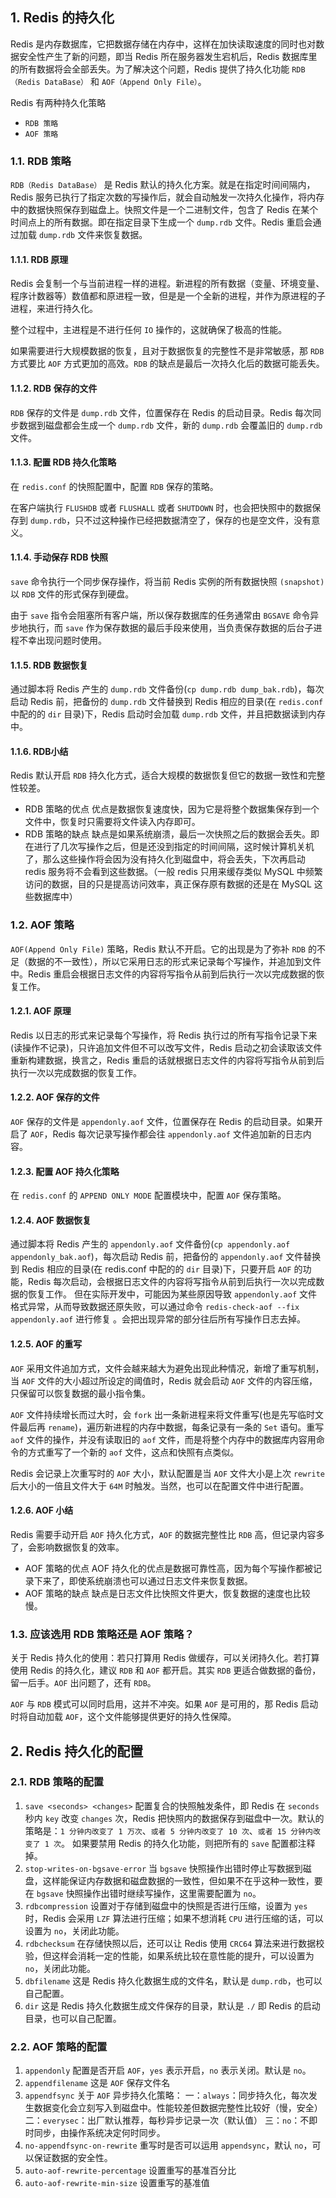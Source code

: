 ## 1. Redis 的持久化
Redis 是内存数据库，它把数据存储在内存中，这样在加快读取速度的同时也对数据安全性产生了新的问题，即当 Redis 所在服务器发生宕机后，Redis 数据库里的所有数据将会全部丢失。为了解决这个问题，Redis 提供了持久化功能 ```RDB（Redis DataBase）``` 和 ```AOF（Append Only File）```。

Redis 有两种持久化策略
- ```RDB 策略```
- ```AOF 策略```

### 1.1. RDB 策略
```RDB（Redis DataBase）``` 是 Redis 默认的持久化方案。就是在指定时间间隔内，Redis 服务已执行了指定次数的写操作后，就会自动触发一次持久化操作，将内存中的数据快照保存到磁盘上。快照文件是一个二进制文件，包含了 Redis 在某个时间点上的所有数据。即在指定目录下生成一个 ```dump.rdb``` 文件。Redis 重启会通过加载 ```dump.rdb``` 文件来恢复数据。

#### 1.1.1. RDB 原理
Redis 会复制一个与当前进程一样的进程。新进程的所有数据（变量、环境变量、程序计数器等）数值都和原进程一致，但是是一个全新的进程，并作为原进程的子进程，来进行持久化。

整个过程中，主进程是不进行任何 ```IO``` 操作的，这就确保了极高的性能。

如果需要进行大规模数据的恢复，且对于数据恢复的完整性不是非常敏感，那 ```RDB``` 方式要比 ```AOF``` 方式更加的高效。```RDB``` 的缺点是最后一次持久化后的数据可能丢失。

#### 1.1.2. RDB 保存的文件
```RDB``` 保存的文件是 ```dump.rdb``` 文件，位置保存在 Redis 的启动目录。Redis 每次同步数据到磁盘都会生成一个 ```dump.rdb``` 文件，新的 ```dump.rdb``` 会覆盖旧的 ```dump.rdb``` 文件。

#### 1.1.3. 配置 RDB 持久化策略
在 ```redis.conf``` 的快照配置中，配置 ```RDB``` 保存的策略。

在客户端执行 ```FLUSHDB``` 或者 ```FLUSHALL``` 或者 ```SHUTDOWN``` 时，也会把快照中的数据保存到 ```dump.rdb```，只不过这种操作已经把数据清空了，保存的也是空文件，没有意义。

#### 1.1.4. 手动保存 RDB 快照
```save``` 命令执行一个同步保存操作，将当前 Redis 实例的所有数据快照 ```(snapshot)``` 以 ```RDB``` 文件的形式保存到硬盘。

由于 ```save``` 指令会阻塞所有客户端，所以保存数据库的任务通常由 ```BGSAVE``` 命令异步地执行，而 ```save``` 作为保存数据的最后手段来使用，当负责保存数据的后台子进程不幸出现问题时使用。

#### 1.1.5. RDB 数据恢复
通过脚本将 Redis 产生的 ```dump.rdb``` 文件备份(```cp dump.rdb dump_bak.rdb```)，每次启动 Redis 前，把备份的 ```dump.rdb``` 文件替换到 Redis 相应的目录(在 ```redis.conf``` 中配的的 ```dir``` 目录)下，Redis 启动时会加载 ```dump.rdb``` 文件，并且把数据读到内存中。

#### 1.1.6. RDB小结
Redis 默认开启 ```RDB``` 持久化方式，适合大规模的数据恢复但它的数据一致性和完整性较差。

- RDB 策略的优点
优点是数据恢复速度快，因为它是将整个数据集保存到一个文件中，恢复时只需要将文件读入内存即可。
- RDB 策略的缺点
缺点是如果系统崩溃，最后一次快照之后的数据会丢失。即在进行了几次写操作之后，但是还没到指定的时间间隔，这时候计算机关机了，那么这些操作将会因为没有持久化到磁盘中，将会丢失，下次再启动 redis 服务将不会看到这些数据。（一般 redis 只用来缓存类似 MySQL 中频繁访问的数据，目的只是提高访问效率，真正保存原有数据的还是在 MySQL 这些数据库中）

### 1.2. AOF 策略
```AOF(Append Only File)``` 策略，Redis 默认不开启。它的出现是为了弥补 ```RDB``` 的不足（数据的不一致性），所以它采用日志的形式来记录每个写操作，并追加到文件中。Redis 重启会根据日志文件的内容将写指令从前到后执行一次以完成数据的恢复工作。

#### 1.2.1. AOF 原理
Redis 以日志的形式来记录每个写操作，将 Redis 执行过的所有写指令记录下来(读操作不记录)，只许追加文件但不可以改写文件，Redis 启动之初会读取该文件重新构建数据，换言之，Redis 重启的话就根据日志文件的内容将写指令从前到后执行一次以完成数据的恢复工作。

#### 1.2.2. AOF 保存的文件
```AOF``` 保存的文件是 ```appendonly.aof``` 文件，位置保存在 Redis 的启动目录。如果开启了 ```AOF```，Redis 每次记录写操作都会往 ```appendonly.aof``` 文件追加新的日志内容。

#### 1.2.3. 配置 AOF 持久化策略
在 ```redis.conf``` 的 ```APPEND ONLY MODE``` 配置模块中，配置 ```AOF``` 保存策略。

#### 1.2.4. AOF 数据恢复
通过脚本将 Redis 产生的 ```appendonly.aof``` 文件备份(```cp appendonly.aof appendonly_bak.aof```)，每次启动 Redis 前，把备份的 ```appendonly.aof``` 文件替换到 Redis 相应的目录(在 redis.conf 中配的的 ```dir``` 目录)下，只要开启 ```AOF``` 的功能，Redis 每次启动，会根据日志文件的内容将写指令从前到后执行一次以完成数据的恢复工作。
但在实际开发中，可能因为某些原因导致 ```appendonly.aof``` 文件格式异常，从而导致数据还原失败，可以通过命令 ```redis-check-aof --fix appendonly.aof``` 进行修复 。会把出现异常的部分往后所有写操作日志去掉。

#### 1.2.5. AOF 的重写
```AOF``` 采用文件追加方式，文件会越来越大为避免出现此种情况，新增了重写机制，当 ```AOF``` 文件的大小超过所设定的阈值时，Redis 就会启动 ```AOF``` 文件的内容压缩，只保留可以恢复数据的最小指令集。

```AOF``` 文件持续增长而过大时，会 ``fork`` 出一条新进程来将文件重写(也是先写临时文件最后再 ```rename```)，遍历新进程的内存中数据，每条记录有一条的 ```Set``` 语句。重写 ```aof``` 文件的操作，并没有读取旧的 ```aof``` 文件，而是将整个内存中的数据库内容用命令的方式重写了一个新的 ```aof``` 文件，这点和快照有点类似。

Redis 会记录上次重写时的 ```AOF``` 大小，默认配置是当 ```AOF``` 文件大小是上次 ```rewrite``` 后大小的一倍且文件大于 ```64M``` 时触发。当然，也可以在配置文件中进行配置。

#### 1.2.6. AOF 小结
Redis 需要手动开启 ```AOF``` 持久化方式，```AOF``` 的数据完整性比 ```RDB``` 高，但记录内容多了，会影响数据恢复的效率。

- AOF 策略的优点
AOF 持久化的优点是数据可靠性高，因为每个写操作都被记录下来了，即使系统崩溃也可以通过日志文件来恢复数据。
- AOF 策略的缺点
缺点是日志文件比快照文件更大，恢复数据的速度也比较慢。

### 1.3. 应该选用 RDB 策略还是 AOF 策略？
关于 Redis 持久化的使用：若只打算用 Redis 做缓存，可以关闭持久化。若打算使用 Redis 的持久化，建议 ```RDB``` 和 ```AOF``` 都开启。其实 ```RDB``` 更适合做数据的备份，留一后手。```AOF``` 出问题了，还有 ```RDB```。

```AOF``` 与 ```RDB``` 模式可以同时启用，这并不冲突。如果 ```AOF``` 是可用的，那 Redis 启动时将自动加载 ```AOF```，这个文件能够提供更好的持久性保障。


## 2. Redis 持久化的配置
### 2.1. RDB 策略的配置
1. ```save <seconds> <changes>```
配置复合的快照触发条件，即 Redis 在 ```seconds``` 秒内 ```key``` 改变 ```changes``` 次，Redis 把快照内的数据保存到磁盘中一次。默认的策略是：```1 分钟内改变了 1 万次```、```或者 5 分钟内改变了 10 次```、```或者 15 分钟内改变了 1 次```。
如果要禁用 Redis 的持久化功能，则把所有的 ```save``` 配置都注释掉。
2. ```stop-writes-on-bgsave-error```
当 ```bgsave``` 快照操作出错时停止写数据到磁盘，这样能保证内存数据和磁盘数据的一致性，但如果不在乎这种一致性，要在 ```bgsave``` 快照操作出错时继续写操作，这里需要配置为 ```no```。
3. ```rdbcompression```
设置对于存储到磁盘中的快照是否进行压缩，设置为 ```yes``` 时，Redis 会采用 ```LZF``` 算法进行压缩；如果不想消耗 ```CPU``` 进行压缩的话，可以设置为 ```no```，关闭此功能。
4. ```rdbchecksum```
在存储快照以后，还可以让 Redis 使用 ```CRC64``` 算法来进行数据校验，但这样会消耗一定的性能，如果系统比较在意性能的提升，可以设置为 ```no```，关闭此功能。
5. ```dbfilename```
这是 Redis 持久化数据生成的文件名，默认是 ```dump.rdb```，也可以自己配置。
6. ```dir```
这是 Redis 持久化数据生成文件保存的目录，默认是 ```./``` 即 Redis 的启动目录，也可以自己配置。


### 2.2. AOF 策略的配置
1. ```appendonly```
配置是否开启 ```AOF```，```yes``` 表示开启，```no``` 表示关闭。默认是 ```no```。
2. ```appendfilename```
这是 ```AOF``` 保存文件名
3. ```appendfsync```
关于 ```AOF``` 异步持久化策略：
一：```always```：同步持久化，每次发生数据变化会立刻写入到磁盘中。性能较差但数据完整性比较好（慢，安全）
二：```everysec```：出厂默认推荐，每秒异步记录一次（默认值）
三：```no```：不即时同步，由操作系统决定何时同步。
4. ```no-appendfsync-on-rewrite```
重写时是否可以运用 ```appendsync```，默认 ```no```，可以保证数据的安全性。
5. ```auto-aof-rewrite-percentage```
设置重写的基准百分比
6. ```auto-aof-rewrite-min-size```
设置重写的基准值
